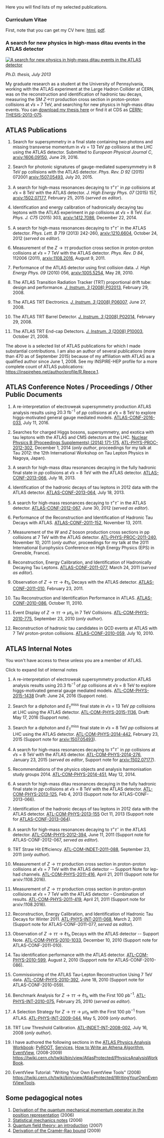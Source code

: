 
Here you will find lists of my selected publications.

### Curriculum Vitae

First, note that you can get my CV here: [html](../docs/Ryan_Reece_cv.html), [pdf](../docs/Ryan_Reece_cv.pdf).


### A search for new physics in high-mass ditau events in the ATLAS detector

<a href="../docs/CERN-THESIS-2013-075.pdf"><img class="floatright" src="img/ryans-thesis-300.jpg" title="A search for new physics in high-mass ditau events in the ATLAS detector"/></a>

*Ph.D. thesis, July 2013*

My graduate research as a student at the University of Pennsylvania,
working with the ATLAS experiment at the Large Hadron Collider at CERN,
was on the reconstruction and identification of hadronic tau decays,
measuring the SM *Z&rarr;&tau;&tau;* production cross section in proton-proton collisions
at *&radic;s* = 7 TeV,
and searching for new physics in high-mass ditau events.
You can [download my thesis here](../docs/CERN-THESIS-2013-075.pdf)
or find it at CDS as [CERN-THESIS-2013-075](https://cds.cern.ch/record/1560836).


ATLAS Publications
-------------------------------------------------------------------------------

1.  Search for supersymmetry in a final state containing two photons and missing transverse momentum in
    *&radic;s* = 13 TeV $pp$ collisions at the LHC using the ATLAS detector.
    Submitted to *European Physical Journal C*,
    [arxiv:1606.09150](http://arxiv.org/abs/1606.09150),
    June 29, 2016.

1.  Search for photonic signatures of gauge-mediated supersymmetry in 8 TeV pp collisions with the ATLAS detector.
    *Phys. Rev. D 92* (2015) 072001
    [arxiv:1507.05493](http://arxiv.org/abs/1507.05493),
    July 20, 2015.

1.  A search for high-mass resonances decaying to $\tau^{+}\tau^{-}$
    in $pp$ collisions at *&radic;s* = 8 TeV with the ATLAS detector.
    *J. High Energy Phys. 07* (2015) 157,
    [arxiv:1502.07177](http://arxiv.org/abs/1502.07177),
    February 25, 2015
    (*served as editor*).

1.  Identification and energy calibration of hadronically decaying tau leptons with the ATLAS experiment
    in $pp$ collisions at *&radic;s* = 8 TeV.
    *Eur. Phys. J. C75* (2015) 303,
    [arxiv:1412.7086](http://arxiv.org/abs/1412.7086),
    December 22, 2014.

1.  A search for high-mass resonances decaying to $\tau^{+}\tau^{-}$ in the ATLAS detector.
    *Phys. Lett. B 719* (2013) 242-260,
    [arxiv:1210.6604](http://arxiv.org/abs/1210.6604),
    October 24, 2012
    (*served as editor*).

1.  Measurement of the $Z\rightarrow\tau\tau$ production cross section in proton-proton collisions
    at *&radic;s* = 7 TeV with the ATLAS detector.
    *Phys. Rev. D 84*, 112006 (2011),
    [arxiv:1108.2016](http://arxiv.org/abs/1108.2016),
    August 9, 2011.

1.  Performance of the ATLAS detector using first collision data.
    *J. High Energy Phys. 09* (2010) 056,
    [arxiv:1005.5254](http://arxiv.org/abs/1005.5254),
    May 28, 2010.

1.  The ATLAS Transition Radiation Tracker (TRT) proportional drift tube: design and performance.
    [*J. Instrum. 3* (2008) P02013](http://iopscience.iop.org/1748-0221/3/02/P02013/),
    February 29, 2008.

1.  The ATLAS TRT Electronics.
    [*J. Instrum. 3* (2008) P06007](http://iopscience.iop.org/1748-0221/3/06/P06007/),
    June 27, 2008.

1.  The ATLAS TRT Barrel Detector.
    [*J. Instrum. 3* (2008) P02014](http://iopscience.iop.org/1748-0221/3/02/P02014/),
    February 29, 2008.

1.  The ATLAS TRT End-cap Detectors.
    [*J. Instrum. 3* (2008) P10003](http://iopscience.iop.org/1748-0221/3/10/P10003/),
    October 21, 2008.

The above is a selected list of ATLAS publications for which I made substantial contributions.
I am also an author of several publications (more than 470 as of September 2015)
because of my affiliation with ATLAS as a qualified author since June 1, 2008.
See my INSPIRE-HEP profile for a more complete count of ATLAS publications:
<https://inspirehep.net/author/profile/R.Reece.1>.


ATLAS Conference Notes / Proceedings / Other Public Documents 
-------------------------------------------------------------------------------

1.  A re-interpretation of electroweak supersymmetry production ATLAS analysis results using $20.3\:\mathrm{fb}^{-1}$ of $pp$ collisions at *&radic;s* = 8 TeV to explore higgs-motivated general gauge mediated models.
    [ATLAS-CONF-2016-033](https://cds.cern.ch/record/2198316),
    July 11, 2016.

1.  Searches for charged Higgs bosons, supersymmetry, and exotica with tau leptons with the ATLAS and CMS detectors at the LHC.
    [Nuclear Physics B (Proceedings Supplements) (2014) 171-175](http://authors.elsevier.com/a/1Q7i-_Kxc8LXrj),
    [ATL-PHYS-PROC-2012-302](https://cds.cern.ch/record/1499581),
    December 1, 2014
    (*only author*,
    proceedings for my talk at Tau 2012: the 12th International
    Workshop on Tau Lepton Physics in Nagoya, Japan).

1.  A search for high-mass ditau resonances decaying in the fully hadronic final state in $pp$ collisions at *&radic;s* = 8 TeV with the ATLAS detector.
    [ATLAS-CONF-2013-066](https://cds.cern.ch/record/1562841),
    July 18, 2013.

1.  Identification of the hadronic decays of tau leptons in 2012 data with the ATLAS detector.
    [ATLAS-CONF-2013-064](https://cds.cern.ch/record/1562839),
    July 18, 2013.
 
1.  A search for high-mass resonances decaying to $\tau^{+}\tau^{-}$ in the ATLAS detector.
    [ATLAS-CONF-2012-067](https://atlas.web.cern.ch/Atlas/GROUPS/PHYSICS/CONFNOTES/ATLAS-CONF-2012-067/),
    June 30, 2012
    (*served as editor*).

    <!---
    A conference note for ICHEP 2012, documenting our search for hypothetical
    decays of new gauge bosons to $\tau^{+}\tau^{-}$ in the ATLAS detector using
    $4.7\:\mathrm{fb}^{-1}$ of intergrated luminosity at *&radic;s* = 7 TeV.
    $Z'$ bosons in the benchmark Sequential Standard Model with masses less
    than 1.3 TeV are excluded at the 95\% CL.
    -->

1.  Performance of the Reconstruction and Identification of Hadronic Tau Decays with ATLAS.
    [ATLAS-CONF-2011-152](https://atlas.web.cern.ch/Atlas/GROUPS/PHYSICS/CONFNOTES/ATLAS-CONF-2011-152/),
    November 13, 2011.

    <!---
    Documentation of the ATLAS tau reconstruction, 
    identification, and energy scale used for winter 2012 analyses.
    -->

1.  Measurement of the $W$ and $Z$ boson production cross sections in pp collisions at 7 TeV with the ATLAS detector.
    [ATL-PHYS-PROC-2011-240](https://cdsweb.cern.ch/record/1397821),
    November 10, 2011
    (*only author*,
    proceedings for my talk at the 2011 International Europhysics
    Conference on High Energy Physics (EPS) in Grenoble, France).

    <!---
    Proceedings for my talk at the 2011 International Europhysics
    Conference on High Energy Physics (EPS) in Grenoble, France. I
    presented results from measurements of the production cross sections
    of W and Z bosons in decays to electrons, muons, and taus, with the
    ATLAS detector, as well as precision measurmenets of the pT distributions
    of W and Z bosons.
    -->

1.  Reconstruction, Energy Calibration, and Identification of Hadronically Decaying Tau Leptons.
    [ATLAS-CONF-2011-077](https://atlas.web.cern.ch/Atlas/GROUPS/PHYSICS/CONFNOTES/ATLAS-CONF-2011-077/),
    March 24, 2011
    (*served as editor*).

    <!---
    Documentation of the ATLAS tau reconstruction,
    identification, and energy scale used for winter 2011 analyses (Moriond).
    -->

1.  Observation of $Z\rightarrow\tau\tau\rightarrow\ell\tau_\mathrm{h}$ Decays with the ATLAS detector.
    [ATLAS-CONF-2011-010](https://atlas.web.cern.ch/Atlas/GROUPS/PHYSICS/CONFNOTES/ATLAS-CONF-2011-010/),
    February 23, 2011.

    <!---
    A conference note reporting the first observation
    of $Z\rightarrow\tau\tau\rightarrow\ell\tau_\mathrm{h}$
    in ATLAS with the first $8.5\:\mathrm{pb}^{-1}$ collected in 2010.
    -->

1.  Tau Reconstruction and Identification Performance in ATLAS.
    [ATLAS-CONF-2010-086](https://atlas.web.cern.ch/Atlas/GROUPS/PHYSICS/CONFNOTES/ATLAS-CONF-2010-086/),
    October 11, 2010.

    <!---
    A conference note discussing further validation of the simulation of
    tau identification variables with data-Monte Carlo comparisons and the
    first measurements of the fake rate, using the first $244\:\mathrm{nb}^{-1}$
    collected in 2010.
    -->

1.  Event Display of $Z\rightarrow\tau\tau\rightarrow\mu\tau_\mathrm{h}$ in 7 TeV Collisions.
    [ATL-COM-PHYS-2010-775](https://cdsweb.cern.ch/record/1294050),
    September 23, 2010
    (*only author*).

    <!---
    An event display I made of one of the first
    $Z\rightarrow\tau\tau\rightarrow\mu\tau_\mathrm{h}$ events in 2010.
    -->

1.  Reconstruction of hadronic tau candidates in QCD events at ATLAS with 7 TeV proton-proton collisions.
    [ATLAS-CONF-2010-059](https://atlas.web.cern.ch/Atlas/GROUPS/PHYSICS/CONFNOTES/ATLAS-CONF-2010-059/),
    July 10, 2010.

    <!---
    A conference note discussing the validation of the simulation of tau 
    identification variables with data-Monte Carlo comparisons of the first
    collisions in ATLAS, using the first $15.6\:\mathrm{nb}^{-1}$ collected in 2010.
    -->


ATLAS Internal Notes
-------------------------------------------------------------------------------

You won't have access to these unless you are a member of ATLAS.

<div class="clickmore"><a id="link:atlas-internal-more" class="closed" onclick="toggle_more('atlas-internal-more')">Click to expand list of internal notes</a></div>
<div id="atlas-internal-more" class="more">

1.  A re-interpretation of electroweak supersymmetry production ATLAS analysis results using $20.3\:\mathrm{fb}^{-1}$ of $pp$ collisions at *&radic;s* = 8 TeV to explore higgs-motivated general gauge mediated models.
    [ATL-COM-PHYS-2015-1438](https://cds.cern.ch/record/2109710)
    Draft: June 24, 2016
    (Support note).

1.  Search for a diphoton and $E_\mathrm{T}^\mathrm{miss}$ final state in *&radic;s* = 13 TeV $pp$ collisions at LHC using the ATLAS detector.
    [ATL-COM-PHYS-2015-1136](https://cds.cern.ch/record/2051527),
    Draft: May 17, 2016
    (Support note).

1.  Search for a diphoton and $E_\mathrm{T}^\mathrm{miss}$ final state in *&radic;s* = 8 TeV $pp$ collisions at LHC using the ATLAS detector.
    [ATL-COM-PHYS-2014-442](https://cds.cern.ch/record/1700554),
    February 23, 2015
    (Support note for [arxiv:1507.05493](http://arxiv.org/abs/1507.05493)).

1.  A search for high-mass resonances decaying to $\tau^{+}\tau^{-}$ in $pp$ collisions at *&radic;s* = 8 TeV with the ATLAS detector.
    [ATL-COM-PHYS-2014-276](https://cds.cern.ch/record/1694306),
    January 23, 2015
    (*served as editor*, Support note for [arxiv:1502.07177](http://arxiv.org/abs/1502.07177)).

1.  Recommendations of the physics objects and analysis harmonisation study groups 2014.
    [ATL-COM-PHYS-2014-451](https://cds.cern.ch/record/1700874),
    May 12, 2014.

1.  A search for high-mass ditau resonances decaying in the fully hadronic final state in $pp$ collisions at *&radic;s* = 8 TeV with the ATLAS detector.
    [ATL-COM-PHYS-2013-125](https://cds.cern.ch/record/1513211),
    Feb 4, 2013 (Support note for ATLAS-CONF-2013-066).

1.  Identification of the hadronic decays of tau leptons in 2012 data with the ATLAS detector.
    [ATL-COM-PHYS-2013-155](https://cds.cern.ch/record/1514539)
    Oct 11, 2013  (Support note for [ATLAS-CONF-2013-064](https://cds.cern.ch/record/1562839)).

1.  A search for high-mass resonances decaying to $\tau^{+}\tau^{-}$ in the ATLAS detector.
    [ATL-COM-PHYS-2012-394](https://cdsweb.cern.ch/record/1439018),
    June 11, 2011  (Support note for ATLAS-CONF-2012-067, *served as editor*).

1.  TRT Straw Hit Efficiency.
    [ATL-COM-INDET-2011-088](https://cdsweb.cern.ch/record/1384438),
    September 23, 2011
    (*only author*).

1.  Measurement of $Z\rightarrow\tau\tau$ production cross section in proton-proton collisions at *&radic;s* = 7 TeV with the ATLAS detector -- Support Note for lep-had channels.
    [ATL-COM-PHYS-2011-416](https://cdsweb.cern.ch/record/1346327),
    April 21, 2011  (Support note for arxiv:1108.2016).

1.  Measurement of $Z\rightarrow\tau\tau$ production cross section in proton-proton collisions at *&radic;s* = 7 TeV with the ATLAS detector - Combination of results.
    [ATL-COM-PHYS-2011-419](https://cdsweb.cern.ch/record/1346341),
    April 21, 2011  (Support note for arxiv:1108.2016).

1.  Reconstruction, Energy Calibration, and Identification of Hadronic Tau Decays for Winter 2011.
    [ATL-PHYS-INT-2011-068](https://cdsweb.cern.ch/record/1379848),
    March 2, 2011  (Support note for ATLAS-CONF-2011-077, *served as editor*).

1.  Observation of $Z\rightarrow\tau\tau\rightarrow\ell\tau_\mathrm{h}$ Decays with the ATLAS detector -- Support Note.
    [ATL-COM-PHYS-2010-1033](https://cdsweb.cern.ch/record/1313262),
    December 10, 2010  (Support note for ATLAS-CONF-2011-010).

1.  Tau identification performance with the ATLAS detector.
    [ATL-COM-PHYS-2010-599](https://cdsweb.cern.ch/record/1282386),
    August 2, 2010  (Support note for ATLAS-CONF-2010-086).

1.  Commissioning of the ATLAS Tau-Lepton Reconstruction Using 7 TeV data.
    [ATL-COM-PHYS-2010-392](https://cdsweb.cern.ch/record/1272929),
    June 18, 2010  (Support note for ATLAS-CONF-2010-059).

1.  Benchmark Analysis for $Z\rightarrow\tau\tau\rightarrow\ell\tau_\mathrm{h}$ with the First $100~\mathrm{pb}^{-1}$.
    [ATL-PHYS-INT-2010-075](https://cdsweb.cern.ch/record/1282947),
    February 25, 2010
    (*served as editor*).

1.  A Selection Strategy for $Z\rightarrow\tau\tau\rightarrow\mu\tau_\mathrm{h}$ with the First $100\:\mathrm{pb}^{-1}$ from ATLAS.
    [ATL-PHYS-INT-2009-044](http://cdsweb.cern.ch/record/1175202),
    May 5, 2009
    (*only author*).

1.  TRT Low Threshold Calibration.
    [ATL-INDET-INT-2008-002](http://cdsweb.cern.ch/record/1115417),
    July 16, 2008
    (*only author*).

1.  I have authored the following sections in the [ATLAS Physics Analysis Workbook](https://twiki.cern.ch/twiki/bin/view/AtlasProtected/PhysicsAnalysisWorkBook):
    [PyROOT](https://twiki.cern.ch/twiki/bin/view/AtlasProtected/PhysicsAnalysisWorkBookPyRootRel15),
    [Services](https://twiki.cern.ch/twiki/bin/view/AtlasProtected/PhysicsAnalysisWorkBookServicesRel15),
    [How to Write an Athena Algorithm](https://twiki.cern.ch/twiki/bin/view/AtlasProtected/PhysicsAnalysisWorkBookAlgorithmRel15),
    [EventView](https://twiki.cern.ch/twiki/bin/view/AtlasProtected/PhysicsAnalysisWorkBookEventViewRel15),
    (2008-2009)\
    <https://twiki.cern.ch/twiki/bin/view/AtlasProtected/PhysicsAnalysisWorkBook>.

1.  EventView Tutorial: "Writing Your Own EventView Tools" (2008)\
    <https://twiki.cern.ch/twiki/bin/view/AtlasProtected/WritingYourOwnEventViewTools>.

</div> <!-- end clickmore -->


Some pedagogical notes
-------------------------------------------------------------------------------

1.  [Derivation of the quantum mechanical momentum operator in the position representation](pdf/2006.Reece.Derivation-of-the-QM-momentum-operator.pdf) (2006)
1.  [Statistical mechanics notes](pdf/2006.Reece.Statistical-Mechanics-Notes.pdf) (2006)
1.  [Quantum field theory: an introduction](pdf/2007.Reece.Quantum-Field-Theory-An-Introduction.pdf) (2007)
1.  [Derivation of the Cram&eacute;r-Rao bound](pdf/2009.Reece.Derivation-of-the-Cramer-Rao-Bound.pdf) (2009)



